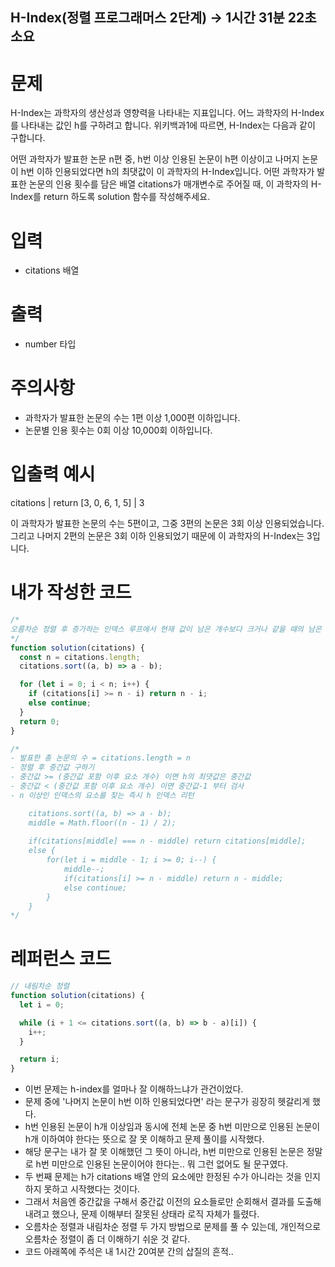 ## H-Index(정렬 프로그래머스 2단계) -> 1시간 31분 22초 소요

# 문제

H-Index는 과학자의 생산성과 영향력을 나타내는 지표입니다. 어느 과학자의 H-Index를 나타내는 값인 h를 구하려고 합니다. 위키백과1에 따르면, H-Index는 다음과 같이 구합니다.

어떤 과학자가 발표한 논문 n편 중, h번 이상 인용된 논문이 h편 이상이고 나머지 논문이 h번 이하 인용되었다면 h의 최댓값이 이 과학자의 H-Index입니다.
어떤 과학자가 발표한 논문의 인용 횟수를 담은 배열 citations가 매개변수로 주어질 때, 이 과학자의 H-Index를 return 하도록 solution 함수를 작성해주세요.

# 입력

- citations 배열

# 출력

- number 타입

# 주의사항

- 과학자가 발표한 논문의 수는 1편 이상 1,000편 이하입니다.
- 논문별 인용 횟수는 0회 이상 10,000회 이하입니다.

# 입출력 예시

citations | return
[3, 0, 6, 1, 5] | 3

이 과학자가 발표한 논문의 수는 5편이고, 그중 3편의 논문은 3회 이상 인용되었습니다. 그리고 나머지 2편의 논문은 3회 이하 인용되었기 때문에 이 과학자의 H-Index는 3입니다.

# 내가 작성한 코드

```js
/*
오름차순 정렬 후 증가하는 인덱스 루프에서 현재 값이 남은 개수보다 크거나 같을 때의 남은 개수.
*/
function solution(citations) {
  const n = citations.length;
  citations.sort((a, b) => a - b);

  for (let i = 0; i < n; i++) {
    if (citations[i] >= n - i) return n - i;
    else continue;
  }
  return 0;
}

/*
- 발표한 총 논문의 수 = citations.length = n
- 정렬 후 중간값 구하기
- 중간값 >= (중간값 포함 이후 요소 개수) 이면 h의 최댓값은 중간값
- 중간값 < (중간값 포함 이후 요소 개수) 이면 중간값-1 부터 검사
- n 이상인 인덱스의 요소를 찾는 즉시 h 인덱스 리턴

    citations.sort((a, b) => a - b);
    middle = Math.floor((n - 1) / 2);
    
    if(citations[middle] === n - middle) return citations[middle];
    else {
        for(let i = middle - 1; i >= 0; i--) {
            middle--;
            if(citations[i] >= n - middle) return n - middle;
            else continue;
        }
    }
*/
```

# 레퍼런스 코드

```js
// 내림차순 정렬
function solution(citations) {
  let i = 0;

  while (i + 1 <= citations.sort((a, b) => b - a)[i]) {
    i++;
  }

  return i;
}
```

- 이번 문제는 h-index를 얼마나 잘 이해하느냐가 관건이었다.
- 문제 중에 '나머지 논문이 h번 이하 인용되었다면' 라는 문구가 굉장히 헷갈리게 했다.
- h번 인용된 논문이 h개 이상임과 동시에 전체 논문 중 h번 미만으로 인용된 논문이 h개 이하여야 한다는 뜻으로 잘 못 이해하고 문제 풀이를 시작했다.
- 해당 문구는 내가 잘 못 이해했던 그 뜻이 아니라, h번 미만으로 인용된 논문은 정말로 h번 미만으로 인용된 논문이어야 한다는.. 뭐 그런 없어도 될 문구였다.
- 두 번째 문제는 h가 citations 배열 안의 요소에만 한정된 수가 아니라는 것을 인지하지 못하고 시작했다는 것이다.
- 그래서 처음엔 중간값을 구해서 중간값 이전의 요소들로만 순회해서 결과를 도출해내려고 했으나, 문제 이해부터 잘못된 상태라 로직 자체가 틀렸다.
- 오름차순 정렬과 내림차순 정렬 두 가지 방법으로 문제를 풀 수 있는데, 개인적으로 오름차순 정렬이 좀 더 이해하기 쉬운 것 같다.
- 코드 아래쪽에 주석은 내 1시간 20여분 간의 삽질의 흔적..
